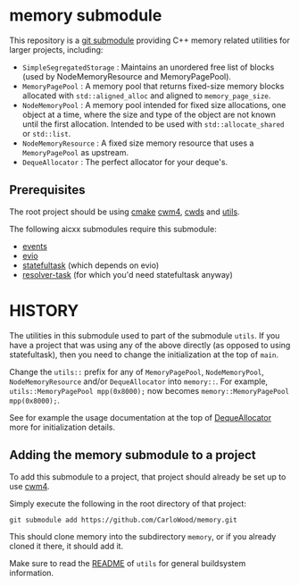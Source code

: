 # memory submodule

This repository is a [git submodule](https://git-scm.com/book/en/v2/Git-Tools-Submodules)
providing C++ memory related utilities for larger projects, including:

* ``SimpleSegregatedStorage`` : Maintains an unordered free list of blocks (used by NodeMemoryResource and MemoryPagePool).
* ``MemoryPagePool`` : A memory pool that returns fixed-size memory blocks allocated with ``std::aligned_alloc`` and aligned to ``memory_page_size``.
* ``NodeMemoryPool`` : A memory pool intended for fixed size allocations, one object at a time, where the size and type of the object are not known until the first allocation. Intended to be used with ``std::allocate_shared`` or ``std::list``.
* ``NodeMemoryResource`` : A fixed size memory resource that uses a ``MemoryPagePool`` as upstream.
* ``DequeAllocator`` : The perfect allocator for your deque's.

## Prerequisites

The root project should be using
[cmake](https://cmake.org/overview/)
[cwm4](https://github.com/CarloWood/cwm4),
[cwds](https://github.com/CarloWood/cwds) and
[utils](https://github.com/CarloWood/ai-utils).

The following aicxx submodules require this submodule:
* [events](https://github.com/CarloWood/events)
* [evio](https://github.com/CarloWood/evio)
* [statefultask](https://github.com/CarloWood/ai-statefultask) (which depends on evio)
* [resolver-task](https://github.com/CarloWood/resolver-task) (for which you'd need statefultask anyway)

# HISTORY

The utilities in this submodule used to part of the submodule ``utils``.
If you have a project that was using any of the above directly (as opposed to using statefultask),
then you need to change the initialization at the top of ``main``.

Change the ``utils::`` prefix for any of ``MemoryPagePool``, ``NodeMemoryPool``, ``NodeMemoryResource`` and/or
``DequeAllocator`` into ``memory::``. For example, ``utils::MemoryPagePool mpp(0x8000);`` now becomes
``memory::MemoryPagePool mpp(0x8000);``.

See for example the usage documentation at the top of [DequeAllocator](https://github.com/CarloWood/memory/blob/master/DequeAllocator.h#L17)
more for initialization details.

## Adding the memory submodule to a project

To add this submodule to a project, that project should already
be set up to use [cwm4](https://github.com/CarloWood/cwm4).

Simply execute the following in the root directory of that project:

    git submodule add https://github.com/CarloWood/memory.git

This should clone memory into the subdirectory ``memory``, or
if you already cloned it there, it should add it.

Make sure to read the [README](https://github.com/CarloWood/ai-utils?tab=readme-ov-file#checking-out-a-project-that-uses-the-ai-utils-submodule) of ``utils`` for general buildsystem information.
